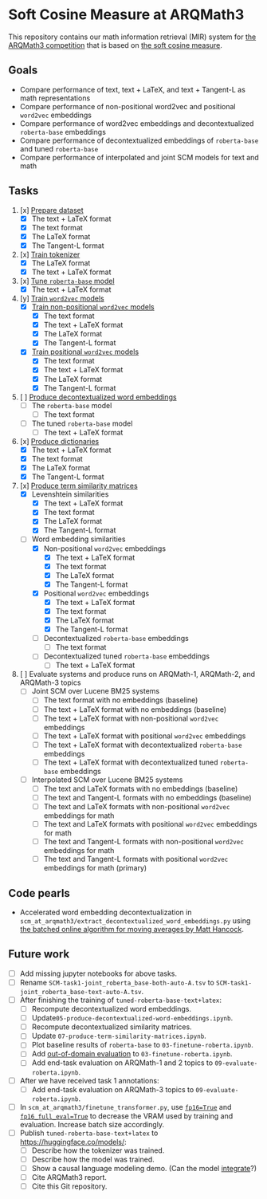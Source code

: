# Soft Cosine Measure at ARQMath3

This repository contains our math information retrieval (MIR) system for
[the ARQMath3 competition][1] that is based on [the soft cosine measure][2].

 [1]: https://www.cs.rit.edu/~dprl/ARQMath/
 [2]: https://radimrehurek.com/gensim/auto_examples/tutorials/run_scm.html

## Goals

- Compare performance of text, text + LaTeX, and text + Tangent-L as math representations
- Compare performance of non-positional word2vec and positional `word2vec` embeddings
- Compare performance of word2vec embeddings and decontextualized `roberta-base` embeddings
- Compare performance of decontextualized embeddings of `roberta-base` and tuned `roberta-base`
- Compare performance of interpolated and joint SCM models for text and math

## Tasks

1. [x] [Prepare dataset][3]
    - [x] The text + LaTeX format
    - [x] The text format
    - [x] The LaTeX format
    - [x] The Tangent-L format
2. [x] [Train tokenizer][6]
    - [x] The LaTeX format
    - [x] The text + LaTeX format
3. [x] [Tune `roberta-base` model][7]
    - [x] The text + LaTeX format
4. [y] [Train `word2vec` models][8]
    - [x] [Train non-positional `word2vec` models][8]
        - [x] The text format
        - [x] The text + LaTeX format
        - [x] The LaTeX format
        - [x] The Tangent-L format
    - [x] [Train positional `word2vec` models][8]
        - [x] The text format
        - [x] The text + LaTeX format
        - [x] The LaTeX format
        - [x] The Tangent-L format
5. [ ] [Produce decontextualized word embeddings][10]
    - [ ] The `roberta-base` model
        - [ ] The text format
    - [ ] The tuned `roberta-base` model
        - [ ] The text + LaTeX format
6. [x] [Produce dictionaries][11]
    - [x] The text + LaTeX format
    - [x] The text format
    - [x] The LaTeX format
    - [x] The Tangent-L format
7. [x] [Produce term similarity matrices][12]
    - [x] Levenshtein similarities
        - [x] The text + LaTeX format
        - [x] The text format
        - [x] The LaTeX format
        - [x] The Tangent-L format
    - [ ] Word embedding similarities
        - [x] Non-positional `word2vec` embeddings
            - [x] The text + LaTeX format
            - [x] The text format
            - [x] The LaTeX format
            - [x] The Tangent-L format
        - [x] Positional `word2vec` embeddings
            - [x] The text + LaTeX format
            - [x] The text format
            - [x] The LaTeX format
            - [x] The Tangent-L format
        - [ ] Decontextualized `roberta-base` embeddings
            - [ ] The text format
        - [ ] Decontextualized tuned `roberta-base` embeddings
            - [ ] The text + LaTeX format
8. [ ] Evaluate systems and produce runs on ARQMath-1, ARQMath-2, and ARQMath-3 topics
    - [ ] Joint SCM over Lucene BM25 systems
        - [ ] The text format with no embeddings (baseline)
        - [ ] The text + LaTeX format with no embeddings (baseline)
        - [ ] The text + LaTeX format with non-positional `word2vec` embeddings
        - [ ] The text + LaTeX format with positional `word2vec` embeddings
        - [ ] The text + LaTeX format with decontextualized `roberta-base` embeddings
        - [ ] The text + LaTeX format with decontextualized tuned `roberta-base` embeddings
    - [ ] Interpolated SCM over Lucene BM25 systems
        - [ ] The text and LaTeX formats with no embeddings (baseline)
        - [ ] The text and Tangent-L formats with no embeddings (baseline)
        - [ ] The text and LaTeX formats with non-positional `word2vec` embeddings for math
        - [ ] The text and LaTeX formats with positional `word2vec` embeddings for math
        - [ ] The text and Tangent-L formats with non-positional `word2vec` embeddings for math
        - [ ] The text and Tangent-L formats with positional `word2vec` embeddings for math (primary)

## Code pearls

- Accelerated word embedding decontextualization in
  `scm_at_arqmath3/extract_decontextualized_word_embeddings.py` using
  [the batched online algorithm for moving averages by Matt Hancock][4].

## Future work

- [ ] Add missing jupyter notebooks for above tasks.
- [ ] Rename `SCM-task1-joint_roberta_base-both-auto-A.tsv` to `SCM-task1-joint_roberta_base-text-auto-A.tsv`.
- [ ] After finishing the training of `tuned-roberta-base-text+latex`:
    - [ ] Recompute decontextualized word embeddings.
    - [ ] Update`05-produce-decontextualized-word-embeddings.ipynb`.
    - [ ] Recompute decontextualized similarity matrices.
    - [ ] Update `07-produce-term-similarity-matrices.ipynb`.
    - [ ] Plot baseline results of `roberta-base` to `03-finetune-roberta.ipynb`.
    - [ ] Add [out-of-domain evaluation][13] to `03-finetune-roberta.ipynb`.
    - [ ] Add end-task evaluation on ARQMath-1 and 2 topics to `09-evaluate-roberta.ipynb`.
- [ ] After we have received task 1 annotations:
    - [ ] Add end-task evaluation on ARQMath-3 topics to `09-evaluate-roberta.ipynb`.
- [ ] In `scm_at_arqmath3/finetune_transformer.py`, use [`fp16=True`][1] and
  [`fp16_full_eval=True`][2] to decrease the VRAM used by training and
  evaluation. Increase batch size accordingly.
- [ ] Publish `tuned-roberta-base-text+latex` to <https://huggingface.co/models/>:
    - [ ] Describe how the tokenizer was trained.
    - [ ] Describe how the model was trained.
    - [ ] Show a causal language modeling demo. (Can the model [integrate][9]?)
    - [ ] Cite ARQMath3 report.
    - [ ] Cite this Git repository.

 [1]: https://huggingface.co/docs/transformers/v4.18.0/en/main_classes/trainer#transformers.TrainingArguments.fp16
 [2]: https://huggingface.co/docs/transformers/v4.18.0/en/main_classes/trainer#transformers.TrainingArguments.fp16_full_eval
 [3]: 01-prepare-dataset.ipynb
 [4]: https://notmatthancock.github.io/2017/03/23/simple-batch-stat-updates.html
 [5]: 05-produce-word-embeddings.ipynb
 [6]: 02-train-tokenizers.ipynb
 [7]: 03-finetune-roberta.ipynb
 [8]: 04-train-word2vec.ipynb
 [9]: https://arxiv.org/abs/1912.01412v1
 [10]: 05-produce-decontextualized-word-embeddings.ipynb
 [11]: 06-produce-dicttionaries.ipynb
 [12]: 07-produce-term-similarity-matrices.ipynb
 [13]: https://opus.nlpl.eu/EUconst.php
